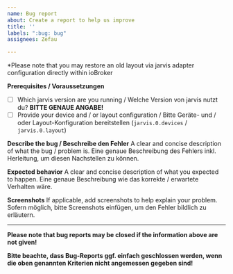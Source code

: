 ```yaml
---
name: Bug report
about: Create a report to help us improve
title: ''
labels: ":bug: bug"
assignees: Zefau

---
```


*Please note that you may restore an old layout via jarvis adapter configuration directly within ioBroker

**Prerequisites / Voraussetzungen**
- [ ] Which jarvis version are you running / Welche Version von jarvis nutzt du? **BITTE GENAUE ANGABE!**
- [ ] Provide your device and / or layout configuration / Bitte Geräte- und / oder Layout-Konfiguration bereitstellen (`jarvis.0.devices` / `jarvis.0.layout`)

**Describe the bug / Beschreibe den Fehler**
A clear and concise description of what the bug / problem is.
Eine genaue Beschreibung des Fehlers inkl. Herleitung, um diesen Nachstellen zu können.

**Expected behavior**
A clear and concise description of what you expected to happen.
Eine genaue Beschreibung wie das korrekte / erwartete Verhalten wäre.

**Screenshots**
If applicable, add screenshots to help explain your problem.
Sofern möglich, bitte Screenshots einfügen, um den Fehler bildlich zu erläutern.

____

**Please note that bug reports may be closed if the information above are not given!**

**Bitte beachte, dass Bug-Reports ggf. einfach geschlossen werden, wenn die oben genannten Kriterien nicht angemessen gegeben sind!**
